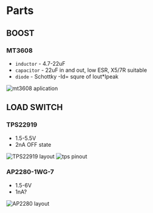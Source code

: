 # Parts

## BOOST
### MT3608
- `inductor` - 4.7-22uF
- `capacitor` - 22uF in and out, low ESR, X5/7R suitable
- `diode` - Schottky -Id= squre of Iout*Ipeak

![mt3608 aplication](https://user-images.githubusercontent.com/51158344/147733701-0e56ea62-1eda-47e5-94a4-64687f0f9e8e.JPG)

## LOAD SWITCH
### TPS22919
- 1.5-5.5V
- 2nA OFF state

![TPS22919 layout](https://user-images.githubusercontent.com/51158344/147736287-10ffc692-2f69-4fdc-893e-cc45657b3f81.JPG)
![tps pinout](https://user-images.githubusercontent.com/51158344/147736685-e578030f-75f2-4687-b4b6-7391a2faeff4.JPG)


### AP2280-1WG-7
- 1.5-6V
- 1nA?

![AP2280 layout](https://user-images.githubusercontent.com/51158344/147736542-b3d1dec5-a4bf-47de-8017-c4ea764939bd.JPG)
